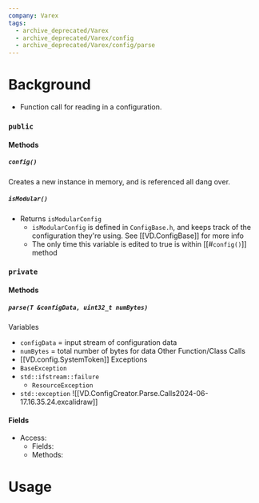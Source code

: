 ```yaml
---
company: Varex
tags:
  - archive_deprecated/Varex
  - archive_deprecated/Varex/config
  - archive_deprecated/Varex/config/parse
---
```

# Background
- Function call for reading in a configuration. 

### `public`
#### Methods
##### `config()`
Creates a new instance in memory, and is referenced all dang over. 

##### `isModular()`
- Returns `isModularConfig`
	- `isModularConfig` is defined in `ConfigBase.h`, and keeps track of the configuration they're using. See [[VD.ConfigBase]] for more info
	- The only time this variable is edited to true is within [[#`config()`]] method

### `private`
#### Methods
##### `parse(T &configData, uint32_t numBytes)`
Variables
- `configData` = input stream of configuration data
- `numBytes` = total number of bytes for data
Other Function/Class Calls
- [[VD.config.SystemToken]]
Exceptions
- `BaseException`
- `std::ifstream::failure`
	- `ResourceException`
- `std::exception`
![[VD.ConfigCreator.Parse.Calls2024-06-17.16.35.24.excalidraw]]

#### Fields
- Access:
	- Fields:
	- Methods:

# Usage